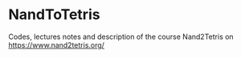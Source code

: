 # NandToTetris
Codes, lectures notes and description of the course Nand2Tetris on https://www.nand2tetris.org/ 
